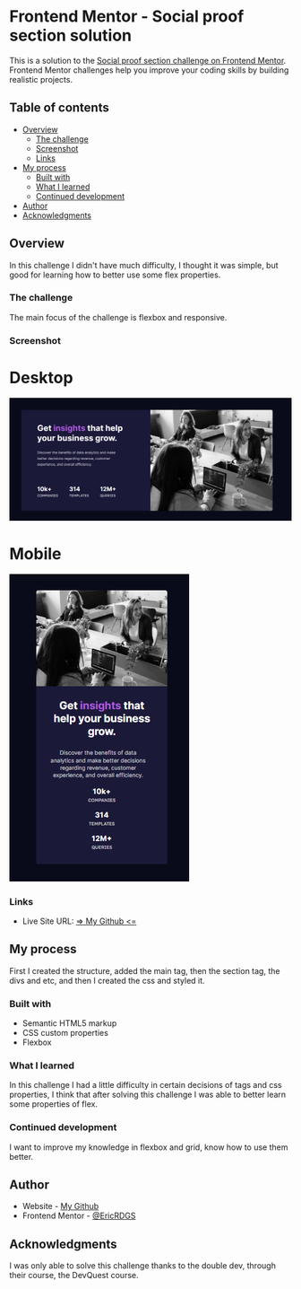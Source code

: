 # Frontend Mentor - Social proof section solution

This is a solution to the [Social proof section challenge on Frontend Mentor](https://www.frontendmentor.io/challenges/social-proof-section-6e0qTv_bA). Frontend Mentor challenges help you improve your coding skills by building realistic projects. 

## Table of contents

- [Overview](#overview)
  - [The challenge](#the-challenge)
  - [Screenshot](#screenshot)
  - [Links](#links)
- [My process](#my-process)
  - [Built with](#built-with)
  - [What I learned](#what-i-learned)
  - [Continued development](#continued-development)
- [Author](#author)
- [Acknowledgments](#acknowledgments)


## Overview

In this challenge I didn't have much difficulty, I thought it was simple, but good for learning how to better use some flex properties.

### The challenge

The main focus of the challenge is flexbox and responsive.

### Screenshot

# Desktop

<img src="src/images/desktop.png" alt="desktop">

# Mobile

<img src="src/images/mobile.png" alt="Mobile">

### Links

- Live Site URL: [ => My Github <=](https://ericrdgs.github.io/Stats-Preview-Card/)

## My process

First I created the structure, added the main tag, then the section tag, the divs and etc, and then I created the css and styled it.

### Built with

- Semantic HTML5 markup
- CSS custom properties
- Flexbox

### What I learned

In this challenge I had a little difficulty in certain decisions of tags and css properties, I think that after solving this challenge I was able to better learn some properties of flex.

### Continued development

I want to improve my knowledge in flexbox and grid, know how to use them better.

## Author

- Website - [My Github](https://github.com/EricRDGS)
- Frontend Mentor - [@EricRDGS](https://www.frontendmentor.io/profile/EricRDGS)


## Acknowledgments

I was only able to solve this challenge thanks to the double dev, through their course, the DevQuest course.
